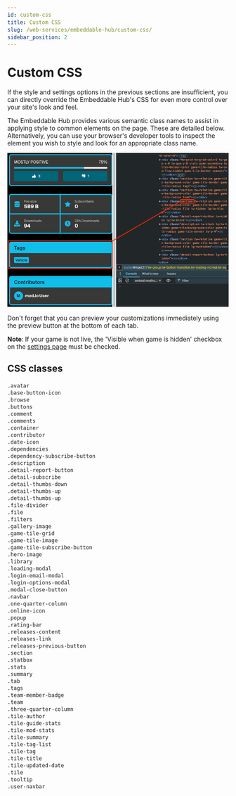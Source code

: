 ```yaml
---
id: custom-css
title: Custom CSS
slug: /web-services/embeddable-hub/custom-css/
sidebar_position: 2
---
```


# Custom CSS

If the style and settings options in the previous sections are insufficient, you can directly override the Embeddable Hub's CSS for even more control over your site's look and feel.

The Embeddable Hub provides various semantic class names to assist in applying style to common elements on the page. These are detailed below. Alternatively, you can use your browser's developer tools to inspect the element you wish to style and look for an appropriate class name.

![Browser debug window](./images/embeddable_hub_css.png)

Don't forget that you can preview your customizations immediately using the preview button at the bottom of each tab.

**Note**: If your game is not live, the 'Visible when game is hidden' checkbox on the [settings page](../settings) must be checked.

## CSS classes
```
.avatar
.base-button-icon
.browse
.buttons
.comment
.comments
.container
.contributor
.date-icon
.dependencies
.dependency-subscribe-button
.description
.detail-report-button
.detail-subscribe
.detail-thumbs-down
.detail-thumbs-up
.detail-thumbs-up
.file-divider
.file
.filters
.gallery-image
.game-tile-grid
.game-tile-image
.game-tile-subscribe-button
.hero-image
.library
.loading-modal
.login-email-modal
.login-options-modal
.modal-close-button
.navbar
.one-quarter-column
.online-icon
.popup
.rating-bar
.releases-content
.releases-link
.releases-previous-button
.section
.statbox
.stats
.summary
.tab
.tags
.team-member-badge
.team
.three-quarter-column
.tile-author
.tile-guide-stats
.tile-mod-stats
.tile-summary
.tile-tag-list
.tile-tag
.tile-title
.tile-updated-date
.tile
.tooltip
.user-navbar
```
